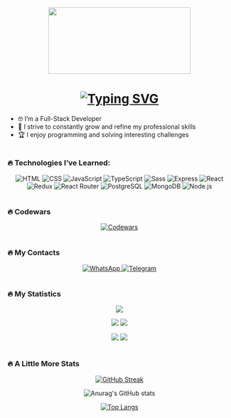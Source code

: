 <div id="header" align="center" background="#FF00C0">

  <img src="https://media.giphy.com/media/Q8xuJjjxQHHJdHn7gJ/giphy.gif" width="320" height="150">

  <h1>
    <a href="https://git.io/typing-svg">
      <img src="https://readme-typing-svg.herokuapp.com?font=Rubik+&weight=600&size=25&duration=1000&pause=1000&color=7900F7&background=00A4FF00&center=true&vCenter=true&repeat=true&width=500&lines=Hello%2C+my+name+is+Vladislav%3B+I+am+a+developer.+Welcome%21" alt="Typing SVG" />
    </a>
  </h1>
</div>

- :nerd_face: I’m a Full-Stack Developer  
- :100: I strive to constantly grow and refine my professional skills  
- :trophy: I enjoy programming and solving interesting challenges  

#
### :fire: Technologies I’ve Learned:

<div id="badges" align="center">
  <img src="https://img.shields.io/badge/HTML5-E34F26?style=for-the-badge&logo=html5&logoColor=white" alt="HTML"/>	
  <img src="https://img.shields.io/badge/CSS3-1572B6?&style=for-the-badge&logo=css3&logoColor=white" alt="CSS"/>
  <img src="https://img.shields.io/badge/JavaScript-F7DF1E?style=for-the-badge&logo=javascript&logoColor=black" alt="JavaScript"/>
  <img src="https://img.shields.io/badge/TypeScript-007ACC?style=for-the-badge&logo=typescript&logoColor=white" alt="TypeScript"/>
  <img src="https://img.shields.io/badge/Sass-CC6699?style=for-the-badge&logo=sass&logoColor=white" alt="Sass"/>
  <img src="https://img.shields.io/badge/Express.js-404D59?style=for-the-badge" alt="Express"/>
  <img src="https://img.shields.io/badge/React-20232A?style=for-the-badge&logo=react&logoColor=61DAFB" alt="React"/>
  <img src="https://img.shields.io/badge/Redux-593D88?style=for-the-badge&logo=redux&logoColor=white" alt="Redux"/>
  <img src="https://img.shields.io/badge/React_Router-CA4245?style=for-the-badge&logo=react-router&logoColor=white" alt="React Router"/>
  <img src="https://img.shields.io/badge/PostgreSQL-316192?style=for-the-badge&logo=postgresql&logoColor=white" alt="PostgreSQL"/>
  <img src="https://img.shields.io/badge/MongoDB-4EA94B?style=for-the-badge&logo=mongodb&logoColor=white" alt="MongoDB"/>
  <img src="https://img.shields.io/badge/Node.js-43853D?style=for-the-badge&logo=node.js&logoColor=white" alt="Node.js"/>
</div>

#
### :fire: Codewars
<div align="center">
  <a href="https://www.codewars.com/users/CHaPiOn777" target="_blank">
    <img src="https://www.codewars.com/users/CHaPiOn777/badges/large" alt="Codewars"/>
  </a>
</div>

#
### :fire: My Contacts
<div id="social" align="center">
  <a href="https://api.whatsapp.com/send?phone=89523080671" target="_blank">
    <img src="https://img.shields.io/badge/WhatsApp-25D366?style=for-the-badge&logo=whatsapp&logoColor=white" alt="WhatsApp"/>
  </a>
  <a href="https://t.me/+79523080671" target="_blank">
    <img src="https://img.shields.io/badge/Telegram-2CA5E0?style=for-the-badge&logo=telegram&logoColor=white" alt="Telegram"/>
  </a>
</div>

#
### :fire: My Statistics
<dl align="center">  
  
  ![](https://github-profile-summary-cards.vercel.app/api/cards/profile-details?username=CHaPiOn777&theme=cobalt&locale=en)

  ![](https://github-profile-summary-cards.vercel.app/api/cards/most-commit-language?username=CHaPiOn777&theme=cobalt&locale=en)
  ![](https://github-profile-summary-cards.vercel.app/api/cards/repos-per-language?username=CHaPiOn777&theme=cobalt&locale=en)

  ![](https://github-profile-summary-cards.vercel.app/api/cards/stats?username=CHaPiOn777&theme=cobalt&locale=en)
  ![](https://github-profile-summary-cards.vercel.app/api/cards/productive-time?username=CHaPiOn777&theme=cobalt&locale=en)
</dl>

#
### :fire: A Little More Stats
<dl align="center">  
  
  [![GitHub Streak](https://streak-stats.demolab.com?user=CHaPiOn777&theme=react&hide_border=false&locale=ru&mode=weekly&background=20%2C008990%2C38017E&locale=en)](https://git.io/streak-stats)

  ![Anurag's GitHub stats](https://github-readme-stats.vercel.app/api?username=CHaPiOn777&center=true&show_icons=true&icon_color=40e0d0&theme=cobalt&bg_color=20%2C008990%2C38017E&locale=en)

  [![Top Langs](https://github-readme-stats.vercel.app/api/top-langs/?username=CHaPiOn777&layout=compact&theme=cobalt&bg_color=20%2C008990%2C38017E)](https://github.com/anuraghazra/github-readme-stats&locale=en)
</dl>
